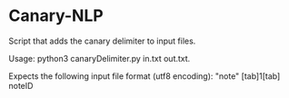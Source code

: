 # Canary-NLP
Script that adds the canary delimiter to input files. 

Usage: python3 canaryDelimiter.py in.txt out.txt. 

Expects the following input file format (utf8 encoding): "note" [tab]1[tab] noteID

